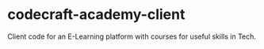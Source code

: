 # codecraft-academy-client
Client code for an E-Learning platform with courses for useful skills in Tech.
